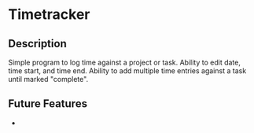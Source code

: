 # Timetracker

## Description
Simple program to log time against a project or task. Ability to edit date, time start, and time end. Ability to add multiple time entries against a task until marked "complete".

## Future Features
- 
